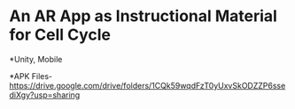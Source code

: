 # An AR App as Instructional Material for Cell Cycle

*Unity, Mobile

*APK Files- https://drive.google.com/drive/folders/1CQk59wqdFzT0yUxvSkODZZP6ssediXgy?usp=sharing
